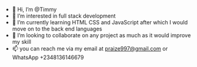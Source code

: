- 👋 Hi, I’m @Timmy
- 👀 I’m interested in full stack development
- 🌱 I’m currently learning HTML CSS and JavaScript after which I would move on to the back end languages
- 💞️ I’m looking to collaborate on any project as much as it would improve my skill
- 📫 you can reach me via my email at praize997@gmail.com or WhatsApp +2348136146679

<!---
Timmyspecs/Timmyspecs is a ✨ special ✨ repository because its `README.md` (this file) appears on your GitHub profile.
You can click the Preview link to take a look at your changes.
--->
